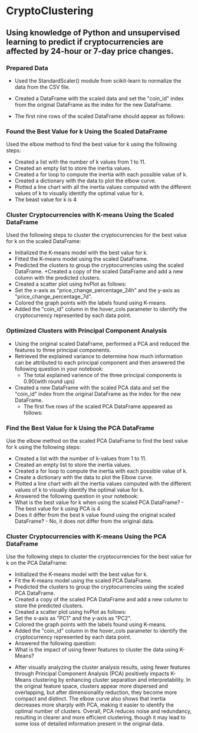 # CryptoClustering #
## Using knowledge of Python and unsupervised learning to predict if cryptocurrencies are affected by 24-hour or 7-day price changes. ##
### Prepared Data ###
+ Used the StandardScaler() module from scikit-learn to normalize the data from the CSV file.

+ Created a DataFrame with the scaled data and set the "coin_id" index from the original     DataFrame as the index for the new DataFrame.

+ The first nine rows of the scaled DataFrame should appear as follows:
 

### Found the Best Value for k Using the Scaled DataFrame ###
Used the elbow method to find the best value for k using the following steps:
+ Created a list with the number of k values from 1 to 11.
+ Created an empty list to store the inertia values.
+ Created a for loop to compute the inertia with each possible value of k.
+ Created a dictionary with the data to plot the elbow curve.
+ Plotted a line chart with all the inertia values computed with the different values of k to visually identify the optimal value for k.
+ The beast value for k is 4

### Cluster Cryptocurrencies with K-means Using the Scaled DataFrame ###
Used the following steps to cluster the cryptocurrencies for the best value for k on the scaled DataFrame:
+ Initialized the K-means model with the best value for k.
+ Fitted the K-means model using the scaled DataFrame.
+ Predicted the clusters to group the cryptocurrencies using the scaled DataFrame.
+Created a copy of the scaled DataFrame and add a new column with the predicted clusters.
+ Created a scatter plot using hvPlot as follows:
+ Set the x-axis as "price_change_percentage_24h" and the y-axis as "price_change_percentage_7d".
+ Colored the graph points with the labels found using K-means.
+ Added the "coin_id" column in the hover_cols parameter to identify the cryptocurrency represented by each data point.

### Optimized Clusters with Principal Component Analysis ###
+ Using the original scaled DataFrame, performed a PCA and reduced the features to three principal components.
+ Retrieved the explained variance to determine how much information can be attributed to each principal component and then answered the following question in your notebook:
    + The total explained varience of the three principal components is 0.90(with round ups)
+ Created a new DataFrame with the scaled PCA data and set the "coin_id" index from the original DataFrame as the index for the new DataFrame.
     + The first five rows of the scaled PCA DataFrame appeared as follows:
 
### Find the Best Value for k Using the PCA DataFrame ###
Use the elbow method on the scaled PCA DataFrame to find the best value for k using the following steps:
+ Created a list with the number of k-values from 1 to 11.
+ Created an empty list to store the inertia values.
+ Created a for loop to compute the inertia with each possible value of k.
+ Create a dictionary with the data to plot the Elbow curve.
+ Plotted a line chart with all the inertia values computed with the different values of k to visually identify the optimal value for k.
+ Answered the following question in your notebook:
+ What is the best value for k when using the scaled PCA DataFrame? - The best value for k using PCA is 4
+ Does it differ from the best k value found using the original scaled DataFrame? - No, it does not differ from the original data.

### Cluster Cryptocurrencies with K-means Using the PCA DataFrame ###
Use the following steps to cluster the cryptocurrencies for the best value for k on the PCA DataFrame:
+ Initialized the K-means model with the best value for k.
+ Fit the K-means model using the scaled PCA DataFrame.
+ Predicted the clusters to group the cryptocurrencies using the scaled PCA DataFrame.
+ Created a copy of the scaled PCA DataFrame and add a new column to store the predicted clusters.
+ Created a scatter plot using hvPlot as follows:
+ Set the x-axis as "PC1" and the y-axis as "PC2".
+ Colored the graph points with the labels found using K-means.
+ Added the "coin_id" column in the hover_cols parameter to identify the cryptocurrency represented by each data point.
+ Answered the following question:
+ What is the impact of using fewer features to cluster the data using K-Means?
-	After visually analyzing the cluster analysis results, using fewer features through Principal Component Analysis (PCA) positively impacts K-Means clustering by enhancing cluster separation and interpretability. In the original feature space, clusters appear more dispersed and overlapping, but after dimensionality reduction, they become more compact and distinct. The elbow curve also shows that inertia decreases more sharply with PCA, making it easier to identify the optimal number of clusters. Overall, PCA reduces noise and redundancy, resulting in clearer and more efficient clustering, though it may lead to some loss of detailed information present in the original data.
